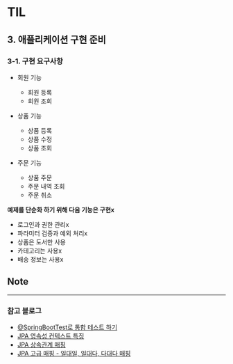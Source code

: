 # TIL

## 3. 애플리케이션 구현 준비

### 3-1. 구현 요구사항

* 회원 기능
    * 회원 등록
    * 회원 조회

* 상품 기능
    * 상품 등록
    * 상품 수정
    * 상품 조회

* 주문 기능
    * 상품 주문
    * 주문 내역 조회
    * 주문 취소

**예제를 단순화 하기 위해 다음 기능은 구현x**

* 로그인과 권한 관리x
* 파라미터 검증과 예외 처리x
* 상품은 도서만 사용
* 카테고리는 사용x
* 배송 정보는 사용x

## Note

***

### 참고 블로그

* [@SpringBootTest로 통합 테스트 하기](https://goddaehee.tistory.com/211)
* [JPA 영속성 컨텍스트 특징](https://blog.baesangwoo.dev/posts/jpa-persistence-context/)
* [JPA 상속관계 매핑](https://hyeooona825.tistory.com/90)
* [JPA 고급 매핑 - 일대일, 일대다, 다대다 매핑](http://wonwoo.ml/index.php/post/834)